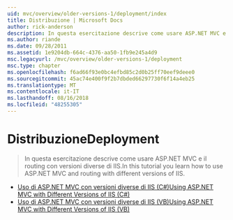 ```yaml
---
uid: mvc/overview/older-versions-1/deployment/index
title: Distribuzione | Microsoft Docs
author: rick-anderson
description: In questa esercitazione descrive come usare ASP.NET MVC e il routing con versioni diverse di IIS.
ms.author: riande
ms.date: 09/28/2011
ms.assetid: 1e9204db-664c-4376-aa50-1fb9e245a4d9
msc.legacyurl: /mvc/overview/older-versions-1/deployment
msc.type: chapter
ms.openlocfilehash: f6ad66f93e0bc4efbd85c2d0b25ff70eef9deee0
ms.sourcegitcommit: 45ac74e400f9f2b7dbded66297730f6f14a4eb25
ms.translationtype: MT
ms.contentlocale: it-IT
ms.lasthandoff: 08/16/2018
ms.locfileid: "48255305"
---
```

<a name="deployment"></a><span data-ttu-id="4f996-103">Distribuzione</span><span class="sxs-lookup"><span data-stu-id="4f996-103">Deployment</span></span>
====================
> <span data-ttu-id="4f996-104">In questa esercitazione descrive come usare ASP.NET MVC e il routing con versioni diverse di IIS.</span><span class="sxs-lookup"><span data-stu-id="4f996-104">In this tutorial you learn how to use ASP.NET MVC and routing with different versions of IIS.</span></span>


- [<span data-ttu-id="4f996-105">Uso di ASP.NET MVC con versioni diverse di IIS (C#)</span><span class="sxs-lookup"><span data-stu-id="4f996-105">Using ASP.NET MVC with Different Versions of IIS (C#)</span></span>](using-asp-net-mvc-with-different-versions-of-iis-cs.md)
- [<span data-ttu-id="4f996-106">Uso di ASP.NET MVC con versioni diverse di IIS (VB)</span><span class="sxs-lookup"><span data-stu-id="4f996-106">Using ASP.NET MVC with Different Versions of IIS (VB)</span></span>](using-asp-net-mvc-with-different-versions-of-iis-vb.md)
